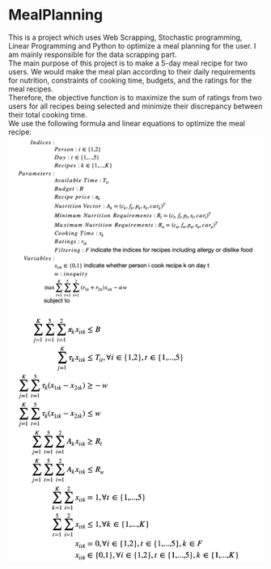 # MealPlanning
This is a project which uses Web Scrapping, Stochastic programming, Linear Programming and Python to optimize a meal planning for the user. I am mainly responsible for the data scrapping part.
<br>
The main purpose of this project is to make a 5-day meal recipe for two users. We would make the meal plan according to their daily requirements for nutrition, constraints of cooking time, budgets, and the ratings for the meal recipes. 
<br>
Therefore, the objective function is to maximize the sum of ratings from two users for all recipes being selected and minimize their discrepancy between their total cooking time.
<br>
We use the following formula and linear equations to optimize the meal recipe:
<br>
![Image of Fomula1](https://github.com/lionemilio95/MealPlanning/blob/master/Images/Formula1.png)
![Image of Fomula2](https://github.com/lionemilio95/MealPlanning/blob/master/Images/Formula2.png)



